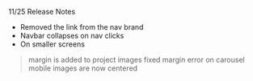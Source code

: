 11/25 Release Notes
- Removed the link from the nav brand
- Navbar collapses on nav clicks
- On smaller screens
> margin is added to project images
> fixed margin error on carousel
> mobile images are now centered
